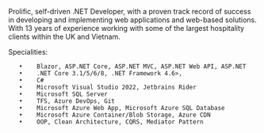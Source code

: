 Prolific, self-driven .NET Developer, with a proven track record of success in developing and implementing web applications and web-based solutions. With 13 years of experience working with some of the largest hospitality clients within the UK and Vietnam.

Specialities:

       •	Blazor, ASP.NET Core, ASP.NET MVC, ASP.NET Web API, ASP.NET
       •	.NET Core 3.1/5/6/8, .NET Framework 4.6>, 
       •	C#
       •	Microsoft Visual Studio 2022, Jetbrains Rider
       •	Microsoft SQL Server
       •	TFS, Azure DevOps, Git
       •	Microsoft Azure Web App, Microsoft Azure SQL Database
       •	Microsoft Azure Container/Blob Storage, Azure CDN
       •	OOP, Clean Architecture, CQRS, Mediator Pattern

<!---
chris-hellon/chris-hellon is a ✨ special ✨ repository because its `README.md` (this file) appears on your GitHub profile.
You can click the Preview link to take a look at your changes.
--->
